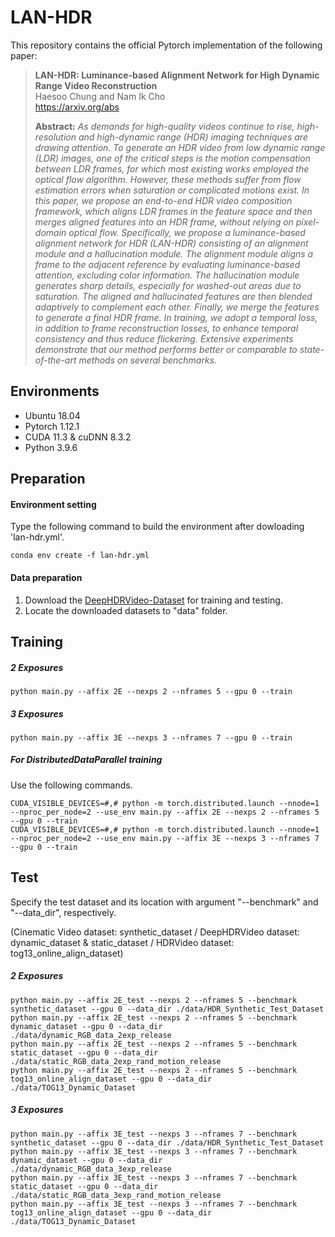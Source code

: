 # LAN-HDR

This repository contains the official Pytorch implementation of the following paper:

> **LAN-HDR: Luminance-based Alignment Network for High Dynamic Range Video Reconstruction**<br>
> Haesoo Chung and Nam Ik Cho<br>
> https://arxiv.org/abs
>
> **Abstract:** *As demands for high-quality videos continue to rise, high-resolution and high-dynamic range (HDR) imaging techniques are drawing attention. To generate an HDR video from low dynamic range (LDR) images, one of the critical steps is the motion compensation between LDR frames, for which most existing works employed the optical flow algorithm. However, these methods suffer from flow estimation errors when saturation or complicated motions exist. In this paper, we propose an end-to-end HDR video composition framework, which aligns LDR frames in the feature space and then merges aligned features into an HDR frame, without relying on pixel-domain optical flow. Specifically, we propose a luminance-based alignment network for HDR (LAN-HDR) consisting of an alignment module and a hallucination module. The alignment module aligns a frame to the adjacent reference by evaluating luminance-based attention, excluding color information. The hallucination module generates sharp details, especially for washed-out areas due to saturation. The aligned and hallucinated features are then blended adaptively to complement each other. Finally, we merge the features to generate a final HDR frame. In training, we adopt a temporal loss, in addition to frame reconstruction losses, to enhance temporal consistency and thus reduce flickering. Extensive experiments demonstrate that our method performs better or comparable to state-of-the-art methods on several benchmarks.*


## Environments
- Ubuntu 18.04
- Pytorch 1.12.1
- CUDA 11.3 & cuDNN 8.3.2
- Python 3.9.6

## Preparation
#### Environment setting
Type the following command to build the environment after dowloading 'lan-hdr.yml'.

```
conda env create -f lan-hdr.yml
```
#### Data preparation
1. Download the [DeepHDRVideo-Dataset](https://github.com/guanyingc/DeepHDRVideo-Dataset/) for training and testing.
2. Locate the downloaded datasets to "data" folder.

## Training

##### 2 Exposures
```
python main.py --affix 2E --nexps 2 --nframes 5 --gpu 0 --train
```
##### 3 Exposures
```
python main.py --affix 3E --nexps 3 --nframes 7 --gpu 0 --train
```

##### For DistributedDataParallel training
Use the following commands.
```
CUDA_VISIBLE_DEVICES=#,# python -m torch.distributed.launch --nnode=1 --nproc_per_node=2 --use_env main.py --affix 2E --nexps 2 --nframes 5 --gpu 0 --train
CUDA_VISIBLE_DEVICES=#,# python -m torch.distributed.launch --nnode=1 --nproc_per_node=2 --use_env main.py --affix 3E --nexps 3 --nframes 7 --gpu 0 --train
```


## Test
Specify the test dataset and its location with argument "--benchmark" and "--data_dir", respectively.

(Cinematic Video dataset: synthetic_dataset / DeepHDRVideo dataset: dynamic_dataset & static_dataset / HDRVideo dataset: tog13_online_align_dataset)

##### 2 Exposures
```
python main.py --affix 2E_test --nexps 2 --nframes 5 --benchmark synthetic_dataset --gpu 0 --data_dir ./data/HDR_Synthetic_Test_Dataset
python main.py --affix 2E_test --nexps 2 --nframes 5 --benchmark dynamic_dataset --gpu 0 --data_dir ./data/dynamic_RGB_data_2exp_release
python main.py --affix 2E_test --nexps 2 --nframes 5 --benchmark static_dataset --gpu 0 --data_dir ./data/static_RGB_data_2exp_rand_motion_release
python main.py --affix 2E_test --nexps 2 --nframes 5 --benchmark tog13_online_align_dataset --gpu 0 --data_dir ./data/TOG13_Dynamic_Dataset
```
##### 3 Exposures
```
python main.py --affix 3E_test --nexps 3 --nframes 7 --benchmark synthetic_dataset --gpu 0 --data_dir ./data/HDR_Synthetic_Test_Dataset
python main.py --affix 3E_test --nexps 3 --nframes 7 --benchmark dynamic_dataset --gpu 0 --data_dir ./data/dynamic_RGB_data_3exp_release
python main.py --affix 3E_test --nexps 3 --nframes 7 --benchmark static_dataset --gpu 0 --data_dir ./data/static_RGB_data_3exp_rand_motion_release
python main.py --affix 3E_test --nexps 3 --nframes 7 --benchmark tog13_online_align_dataset --gpu 0 --data_dir ./data/TOG13_Dynamic_Dataset
```
